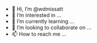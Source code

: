 - 👋 Hi, I’m @wdmissatt
- 👀 I’m interested in ...
- 🌱 I’m currently learning ...
- 💞️ I’m looking to collaborate on ...
- 📫 How to reach me ...

<!---
wdmissatt/wdmissatt is a ✨ special ✨ repository because its `README.md` (this file) appears on your GitHub profile.
You can click the Preview link to take a look at your changes.
--->
